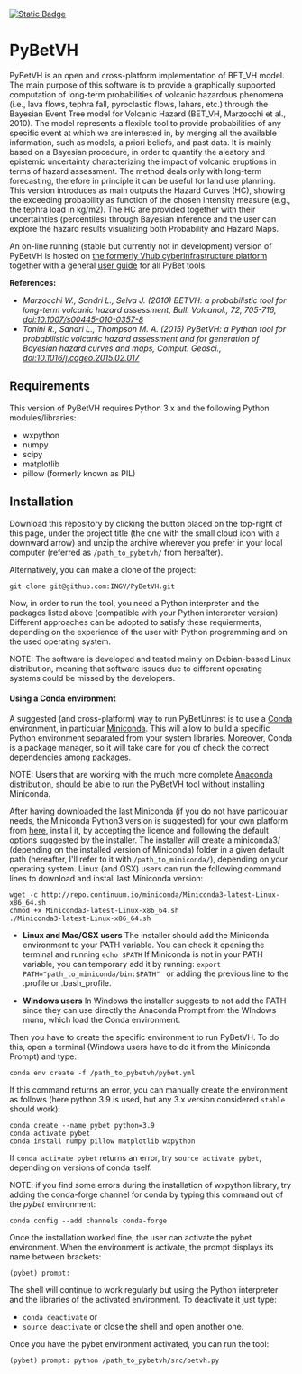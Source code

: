 [![Static Badge](https://img.shields.io/badge/license-cc_by_4.0-blue)](https://github.com/INGV/PyBetVH/blob/main/LICENSE.md)

# PyBetVH

PyBetVH is an open and cross-platform implementation of BET_VH model. The main purpose of this software is to provide a graphically supported computation of long-term probabilities of volcanic hazardous phenomena (i.e., lava flows, tephra fall, pyroclastic flows, lahars, etc.) through the Bayesian Event Tree model for Volcanic Hazard (BET_VH, Marzocchi et al., 2010). The model represents a flexible tool to provide probabilities of any specific event at which we are interested in, by merging all the available information, such as models, a priori beliefs, and past data. It is mainly based on a Bayesian procedure, in order to quantify the aleatory and epistemic uncertainty characterizing the impact of volcanic eruptions in terms of hazard assessment. The method deals only with long-term forecasting, therefore in principle it can be useful for land use planning. This version introduces as main outputs the Hazard Curves (HC), showing the exceeding probability as function of the chosen intensity measure (e.g., the tephra load in kg/m2). The HC are provided together with their uncertainties (percentiles) through Bayesian inference and the user can explore the hazard results visualizing both Probability and Hazard Maps. 

An on-line running (stable but currently not in development) version of PyBetVH is hosted on [the formerly Vhub cyberinfrastructure platform](https://theghub.org/resources/betvh) together with a general [user guide](https://theghub.org/wiki/PyBetToolsUserGuide) for all PyBet tools.


**References:** 
 - *Marzocchi W., Sandri L., Selva J. (2010) BETVH: a probabilistic tool for long-term volcanic hazard assessment, Bull. Volcanol., 72, 705-716, [doi:10.1007/s00445-010-0357-8](https://link.springer.com/article/10.1007%2Fs00445-010-0357-8)* 
 - *Tonini R., Sandri L., Thompson M. A. (2015) PyBetVH: a Python tool for probabilistic volcanic hazard assessment and for generation of Bayesian hazard curves and maps, Comput. Geosci., [doi:10.1016/j.cageo.2015.02.017](https://www.sciencedirect.com/science/article/pii/S0098300415000515)*


## Requirements
This version of PyBetVH requires Python 3.x and the following Python modules/libraries:
 - wxpython
 - numpy
 - scipy
 - matplotlib
 - pillow (formerly known as PIL)


## Installation
Download this repository by clicking the button placed on the top-right of this page, under the project title (the one with the small cloud icon with a downward arrow) and unzip the archive wherever you prefer in your local computer (referred as `/path_to_pybetvh/` from hereafter).

Alternatively, you can make a clone of the project:
```
git clone git@github.com:INGV/PyBetVH.git
```

Now, in order to run the tool, you need a Python interpreter and the packages listed above (compatible with your Python interpreter version).
Different approaches can be adopted to satisfy these requierments, depending on the experience of the user with Python programming and on the used operating system.

NOTE: The software is developed and tested mainly on Debian-based Linux distribution, meaning that software issues due to different operating systems could be missed by the developers.


#### Using a Conda environment
A suggested (and cross-platform) way to run PyBetUnrest is to use a [Conda](https://conda.io/en/latest/) environment, in particular [Miniconda](https://conda.io/en/latest/miniconda.html). This will allow to build a specific Python environment separated from your system libraries.
Moreover, Conda is a package manager, so it will take care for you of check the correct dependencies among packages.

NOTE: Users that are working with the much more complete [Anaconda distribution](https://www.anaconda.com/), should be able to run the PyBetVH tool without installing Miniconda. 

After having downloaded the last Miniconda (if you do not have particoular needs, the Miniconda Python3 version is suggested) for your own platform from [here](https://conda.io/en/latest/miniconda.html), install it, by accepting the licence and following the default options suggested by the installer. The installer will create a miniconda3/ (depending on the installed version of Miniconda) folder in a given default path (hereafter, I'll refer to it with `/path_to_miniconda/`), depending on your operating system.
Linux (and OSX) users can run the following command lines to download and install last Miniconda version: 

```
wget -c http://repo.continuum.io/miniconda/Miniconda3-latest-Linux-x86_64.sh
chmod +x Miniconda3-latest-Linux-x86_64.sh
./Miniconda3-latest-Linux-x86_64.sh
```

 - **Linux and Mac/OSX users**
The installer should add the Miniconda environment to your PATH variable. 
You can check it opening the terminal and running `echo $PATH`
If Miniconda is not in your PATH variable, you can temporary add it by running:
`export PATH="path_to_miniconda/bin:$PATH" `
or adding the previous line to the .profile or .bash_profile.

 - **Windows users**
In Windows the installer suggests to not add the PATH since they can use directly the Anaconda Prompt from the WIndows munu, which load the Conda environment. 


Then you have to create the specific environment to run PyBetVH. To do this, open a terminal (Windows users have to do it from the Miniconda Prompt) and type:
```
conda env create -f /path_to_pybetvh/pybet.yml
```

If this command returns an error, you can manually create the environment as follows (here python 3.9 is used, but any 3.x version considered `stable` should work):
```
conda create --name pybet python=3.9
conda activate pybet
conda install numpy pillow matplotlib wxpython
```

If `conda activate pybet` returns an error, try `source activate pybet`, depending on versions of conda itself.

NOTE: if you find some errors during the installation of wxpython library, try adding the conda-forge channel for conda by typing this command out of the _pybet_ environment:

```
conda config --add channels conda-forge
```


Once the installation worked fine, the user can activate the pybet environment. 
When the environment is activate, the prompt displays its name between brackets:
```
(pybet) prompt: 
```

The shell will continue to work regularly but using the Python interpreter and the libraries of the activated environment. 
To deactivate it just type:
 - `conda deactivate`
or
 - `source deactivate`
or close the shell and open another one.
  
Once you have the pybet environment activated, you can run the tool:
```
(pybet) prompt: python /path_to_pybetvh/src/betvh.py
```

